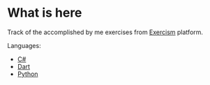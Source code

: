 # What is here

Track of the accomplished by me exercises from [Exercism](https://exercism.io) platform.

Languages:
- [C#](csharp/index.md)
- [Dart](dart/index.md)
- [Python](python/index.md)


